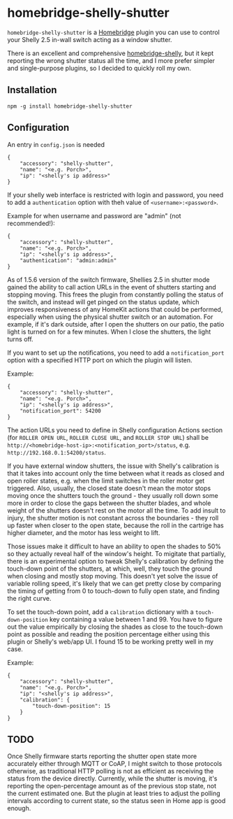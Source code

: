 # homebridge-shelly-shutter

`homebridge-shelly-shutter` is a [Homebridge](https://github.com/nfarina/homebridge) plugin you can use to control your Shelly 2.5 in-wall switch acting as a window shutter.

There is an excellent and comprehensive [homebridge-shelly](https://github.com/alexryd/homebridge-shelly), but it kept reporting the wrong shutter status all the time, and I more prefer simpler and single-purpose plugins, so I decided to quickly roll my own.

## Installation

`npm -g install homebridge-shelly-shutter`

## Configuration

An entry in `config.json` is needed

```
{
    "accessory": "shelly-shutter",
    "name": "<e.g. Porch>",
    "ip": "<shelly's ip address>"
}
```

If your shelly web interface is restricted with login and password, you need to add a `authentication` option with theh value of `<username>:<password>`.

Example for when username and password are "admin" (not recommended!):

```
{
    "accessory": "shelly-shutter",
    "name": "<e.g. Porch>",
    "ip": "<shelly's ip address>",
    "authentication": "admin:admin"
}
```

As of 1.5.6 version of the switch firmware, Shellies 2.5 in shutter mode gained the ability to call action URLs in the event of shutters starting and stopping moving. This frees the plugin from constantly polling the status of the switch, and instead will get pinged on the status update, which improves responsiveness of any HomeKit actions that could be performed, especially when using the physical shutter switch or an automation. For example, if it's dark outside, after I open the shutters on our patio, the patio light is turned on for a few minutes. When I close the shutters, the light turns off.

If you want to set up the notifications, you need to add a `notification_port` option with a specified HTTP port on which the plugin will listen.

Example:

```
{
    "accessory": "shelly-shutter",
    "name": "<e.g. Porch>",
    "ip": "<shelly's ip address>",
    "notification_port": 54200
}
```

The action URLs you need to define in Shelly configuration Actions section (for `ROLLER OPEN URL`, `ROLLER CLOSE URL`, and `ROLLER STOP URL`) shall be `http://<homebridge-host-ip>:<notification_port>/status`, e.g. `http://192.168.0.1:54200/status`.

If you have external window shutters, the issue with Shelly's calibration is that it takes into account only the time between what it reads as closed and open roller states, e.g. when the limit switches in the roller motor get triggered. Also, usually, the closed state doesn't mean the motor stops moving once the shutters touch the ground - they usually roll down some more in order to close the gaps between the shutter blades, and whole weight of the shutters doesn't rest on the motor all the time. To add insult to injury, the shutter motion is not constant across the boundaries - they roll up faster when closer to the open state, because the roll in the cartrige has higher diameter, and the motor has less weight to lift.

Those issues make it difficult to have an ability to open the shades to 50% so they actually reveal half of the window's height. To migitate that partially, there is an experimental option to tweak Shelly's calibration by defining the touch-down point of the shutters, at which, well, they touch the ground when closing and mostly stop moving. This doesn't yet solve the issue of variable rolling speed, it's likely that we can get pretty close by comparing the timing of getting from 0 to touch-down to fully open state, and finding the right curve.

To set the touch-down point, add a `calibration` dictionary with a `touch-down-position` key containing a value between 1 and 99. You have to figure out the value empirically by closing the shades as close to the touch-down point as possible and reading the position percentage either using this plugin or Shelly's web/app UI. I found 15 to be working pretty well in my case.

Example:

```
{
    "accessory": "shelly-shutter",
    "name": "<e.g. Porch>",
    "ip": "<shelly's ip address>",
    "calibration": {
        "touch-down-position": 15
    }
}
```

## TODO

Once Shelly firmware starts reporting the shutter open state more accurately either through MQTT or CoAP, I might switch to those protocols otherwise, as traditional HTTP polling is not as efficient as receiving the status from the device directly. Currently, while the shutter is moving, it's reporting the open-percentage amount as of the previous stop state, not the current estimated one. But the plugin at least tries to adjust the polling intervals according to current state, so the status seen in Home app is good enough.
